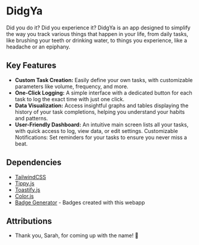 # DidgYa
Did you do it? Did you experience it? DidgYa is an app designed to simplify the way you track various things that happen in your life, from daily tasks, like brushing your teeth or drinking water, to things you experience, like a headache or an epiphany.

## Key Features
- **Custom Task Creation:** Easily define your own tasks, with customizable parameters like volume, frequency, and more.
- **One-Click Logging:** A simple interface with a dedicated button for each task to log the exact time with just one click.
- **Data Visualization:** Access insightful graphs and tables displaying the history of your task completions, helping you understand your habits and patterns.
- **User-Friendly Dashboard:** An intuitive main screen lists all your tasks, with quick access to log, view data, or edit settings.
Customizable Notifications: Set reminders for your tasks to ensure you never miss a beat.

## Dependencies
- [TailwindCSS](https://tailwindcss.com/)
- [Tippy.js](https://github.com/atomiks/tippyjs)
- [Toastify.js](https://github.com/aleab/toastify)
- [Color.js](https://colorjs.io/)
- [Badge Generator](https://michaelcurrin.github.io/badge-generator/#/generic) - Badges created with this webapp

## Attributions
- Thank you, Sarah, for coming up with the name! 🫰
